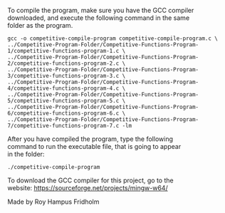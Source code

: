 
To compile the program, make sure you have the GCC compiler  
downloaded, and execute the following command in the same  
folder as the program.

```
gcc -o competitive-compile-program competitive-compile-program.c \
../Competitive-Program-Folder/Competitive-Functions-Program-1/competitive-functions-program-1.c \
../Competitive-Program-Folder/Competitive-Functions-Program-2/competitive-functions-program-2.c \
../Competitive-Program-Folder/Competitive-Functions-Program-3/competitive-functions-program-3.c \
../Competitive-Program-Folder/Competitive-Functions-Program-4/competitive-functions-program-4.c \
../Competitive-Program-Folder/Competitive-Functions-Program-5/competitive-functions-program-5.c \
../Competitive-Program-Folder/Competitive-Functions-Program-6/competitive-functions-program-6.c \
../Competitive-Program-Folder/Competitive-Functions-Program-7/competitive-functions-program-7.c -lm
```

After you have compiled the program, type the following  
command to run the executable file, that is going to appear  
in the folder:

```
./competitive-compile-program
```

To download the GCC compiler for this project, go to the  
website: https://sourceforge.net/projects/mingw-w64/

Made by Roy Hampus Fridholm
